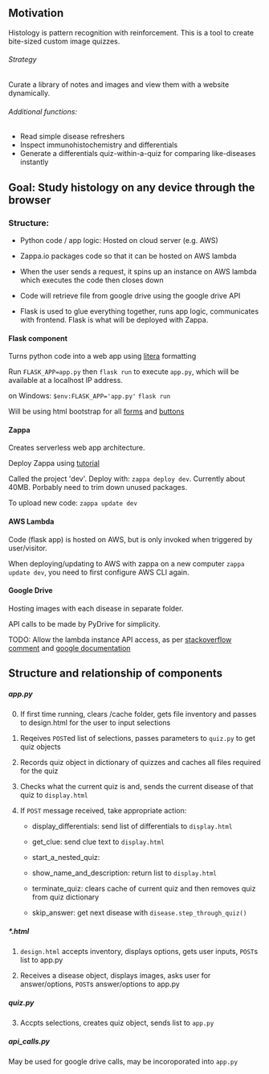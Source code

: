 
## Motivation

Histology is pattern recognition with reinforcement. This is a tool to create bite-sized custom image quizzes. 

###### Strategy

Curate a library of notes and images and view them with a website dynamically.

###### Additional functions: 
- Read simple disease refreshers
- Inspect immunohistochemistry and differentials
- Generate a differentials quiz-within-a-quiz for comparing like-diseases instantly

## Goal: Study histology on any device through the browser

### Structure:

- Python code / app logic: Hosted on cloud server (e.g. AWS)

- Zappa.io packages code so that it can be hosted on AWS lambda

- When the user sends a request, it spins up an instance on AWS lambda which executes the code then closes down

- Code will retrieve file from google drive using the google drive API

- Flask is used to glue everything together, runs app logic, communicates with frontend. Flask is what will be deployed with Zappa.


#### Flask component

Turns python code into a web app using [litera](https://bootswatch.com/litera/) formatting

 Run `FLASK_APP=app.py` then `flask run` to execute `app.py`, which will be available at a localhost IP address.

on Windows: `$env:FLASK_APP='app.py'` `flask run`

Will be using html bootstrap for all [forms](https://getbootstrap.com/docs/4.0/components/forms/) and [buttons](https://getbootstrap.com/docs/4.0/components/buttons/)

#### Zappa

Creates serverless web app architecture.

Deploy Zappa using [tutorial](https://www.viget.com/articles/building-a-simple-api-with-amazon-lambda-and-zappa/)

Called the project 'dev'. Deploy with: `zappa deploy dev`. Currently about 40MB. Porbably need to trim down unused packages.

To upload new code: `zappa update dev`


#### AWS Lambda

Code (flask app) is hosted on AWS, but is only invoked when triggered by user/visitor.

When deploying/updating to AWS with zappa on a new computer `zappa update dev`, you need to first configure AWS CLI again.

#### Google Drive

Hosting images with each disease in separate folder.

API calls to be made by PyDrive for simplicity.

TODO: Allow the lambda instance API access, as per [stackoverflow comment](https://stackoverflow.com/questions/42170504/how-to-oauth-google-api-from-lambda-aws) and [google documentation](https://developers.google.com/identity/protocols/OAuth2ServiceAccount)

## Structure and relationship of components

##### app.py

0. If first time running, clears /cache folder, gets file inventory and passes to design.html for the user to input selections

2. Reqeives `POST`ed list of selections, passes parameters to `quiz.py` to get quiz objects

4. Records quiz object in dictionary of quizzes and caches all files required for the quiz

5. Checks what the current quiz is and, sends the current disease of that quiz to `display.html`

7. If `POST` message received, take appropriate action:

    - display_differentials: send list of differentials to `display.html`

    - get_clue: send clue text to `display.html`

    - start_a_nested_quiz: 

    - show_name_and_description: return list to `display.html`

    - terminate_quiz: clears cache of current quiz and then removes quiz from quiz dictionary

    - skip_answer: get next disease with `disease.step_through_quiz()`


##### *.html 

1. `design.html` accepts inventory, displays options, gets user inputs, `POST`s list to app.py 

6. Receives a disease object, displays images, asks user for answer/options, `POST`s answer/options to app.py

##### quiz.py 

3. Accpts selections, creates quiz object, sends list to `app.py`

##### api_calls.py 

May be used for google drive calls, may be incoroporated into `app.py`




